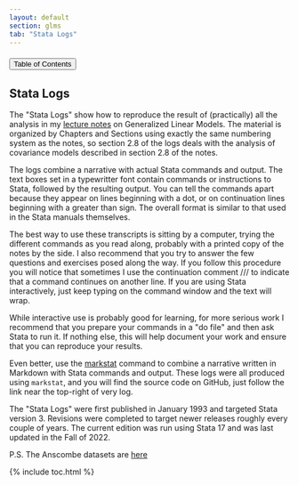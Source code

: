 ```yaml
---
layout: default
section: glms
tab: "Stata Logs"
---
```


<button type="button" class="btn btn-default pull-right" data-toggle="collapse" 
data-target="#toc" style="margin-top:1ex">
Table of Contents</button>

## Stata Logs


The "Stata Logs" show how to reproduce the result of (practically) all
the analysis in my [lecture notes](/glms/notes) on Generalized Linear Models.
The material is organized by Chapters and Sections using exactly the same 
numbering system as the notes, so section 2.8 of the logs deals with the analysis 
of covariance models described in section 2.8 of the notes.

The logs combine a narrative with actual Stata commands and output. The
text boxes set in a typewritter font contain commands or instructions to 
Stata, followed by the resulting output. You can tell the commands apart because 
they appear on lines beginning with a dot, or on continuation lines beginning 
with a greater than sign. The overall format is similar to that
used in the Stata manuals themselves.

The best way to use these transcripts is sitting by a computer, trying the 
different commands as you read along, probably with a printed copy of the notes 
by the side. I also recommend that you try to answer the few questions and 
exercises posed along the way. If you follow this procedure you will notice that 
sometimes I use the continuation comment /// to indicate that a command continues 
on another line. If you are using Stata interactively, just keep typing on the 
command window and the text will wrap.

While interactive use is probably good for learning, for more serious work I 
recommend that you prepare your commands in a "do file" and then ask Stata to run 
it. If nothing else, this will help document your work and ensure that you can 
reproduce your results. 

Even better, use the [markstat](https://grodri.github.io/markstat) command
to combine a narrative written in Markdown with Stata commands and output. 
These logs were all produced using `markstat`, and you will find the source 
code on GitHub, just follow the link near the top-right of very log. 

The "Stata Logs" were first published in January 1993 and targeted Stata
version 3. Revisions were completed to target newer releases roughly every 
couple of years. The current edition was run using Stata 17 and was last 
updated in the Fall of 2022.

P.S. The Anscombe datasets are [here](anscombe)

{% include toc.html %}

